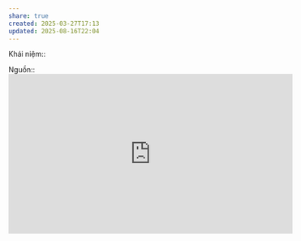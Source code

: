 ```yaml
---
share: true
created: 2025-03-27T17:13
updated: 2025-08-16T22:04
---
```

Khái niệm:: 

Nguồn:: <iframe width="560" height="315" src="https://www.youtube.com/embed/ig_qpNfXHIU?si=RVGluAZQE7Jqw02w" title="YouTube video player" frameborder="0" allow="accelerometer; autoplay; clipboard-write; encrypted-media; gyroscope; picture-in-picture; web-share" referrerpolicy="strict-origin-when-cross-origin" allowfullscreen></iframe>
